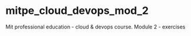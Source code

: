 # mitpe_cloud_devops_mod_2
Mit professional education - cloud &amp; devops course. Module 2 - exercises
